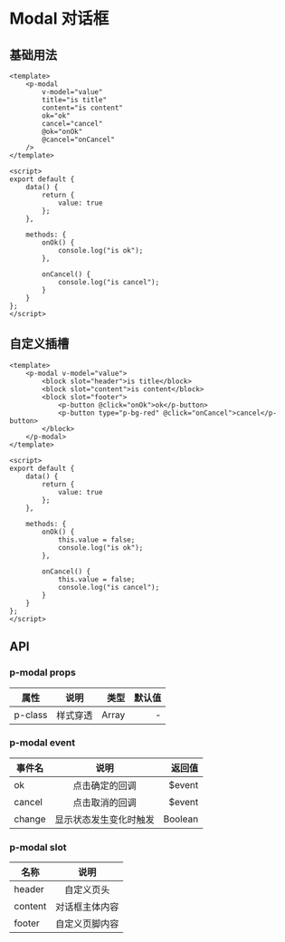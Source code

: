 # Modal 对话框

<preview path="modal"/>

## 基础用法

```vue
<template>
    <p-modal
        v-model="value"
        title="is title"
        content="is content"
        ok="ok"
        cancel="cancel"
        @ok="onOk"
        @cancel="onCancel"
    />
</template>

<script>
export default {
    data() {
        return {
            value: true
        };
    },

    methods: {
        onOk() {
            console.log("is ok");
        },

        onCancel() {
            console.log("is cancel");
        }
    }
};
</script>
```

## 自定义插槽

```vue
<template>
    <p-modal v-model="value">
        <block slot="header">is title</block>
        <block slot="content">is content</block>
        <block slot="footer">
            <p-button @click="onOk">ok</p-button>
            <p-button type="p-bg-red" @click="onCancel">cancel</p-button>
        </block>
    </p-modal>
</template>

<script>
export default {
    data() {
        return {
            value: true
        };
    },

    methods: {
        onOk() {
            this.value = false;
            console.log("is ok");
        },

        onCancel() {
            this.value = false;
            console.log("is cancel");
        }
    }
};
</script>
```

## API

### p-modal props

| 属性    |   说明   |  类型 | 默认值 |
| ------- | :------: | ----: | -----: |
| p-class | 样式穿透 | Array |      - |

### p-modal event

| 事件名 |          说明          |  返回值 |
| ------ | :--------------------: | ------: |
| ok     |     点击确定的回调     | \$event |
| cancel |     点击取消的回调     | \$event |
| change | 显示状态发生变化时触发 | Boolean |

### p-modal slot

| 名称    |      说明      |
| ------- | :------------: |
| header  |   自定义页头   |
| content | 对话框主体内容 |
| footer  | 自定义页脚内容 |

<script>
export default {
    data() {
        return {
            modal1: false,
            modal2: false
        };
    },

    methods: {
        onOk() {
            this.value = false;
        },

        onCancel() {
            this.value = false;
        },

        onBtnClick(){
            console.log('modal1 = true')
        }
    }
};
</script>

<!-- <style lang="scss">
.modal-container > .p-btn{
    margin-top: 15px;
}
</style> -->
